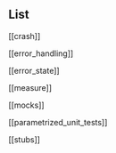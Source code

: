 ## List

[[crash]]

[[error_handling]]

[[error_state]]

[[measure]]

[[mocks]]

[[parametrized_unit_tests]]


[[stubs]]
